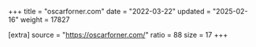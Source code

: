 +++
title = "oscarforner.com"
date = "2022-03-22"
updated = "2025-02-16"
weight = 17827

[extra]
source = "https://oscarforner.com/"
ratio = 88
size = 17
+++
